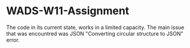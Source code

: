 # WADS-W11-Assignment

The code in its current state, works in a limited capacity. The main issue that was encountred was JSON "Converting circular structure to JSON" error.

